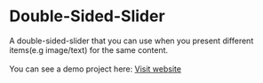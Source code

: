 # Double-Sided-Slider
A double-sided-slider that you can use when you present different items(e.g image/text) for the same content. <br/><br/>
You can see a demo project here: <a href="https://inancakduvan.github.io/double-sided-slider/">Visit website<a/>
